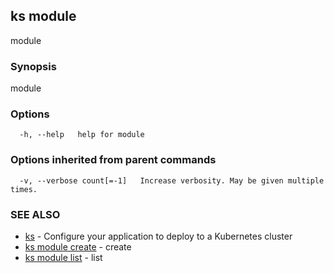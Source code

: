 ## ks module

module

### Synopsis

module

### Options

```
  -h, --help   help for module
```

### Options inherited from parent commands

```
  -v, --verbose count[=-1]   Increase verbosity. May be given multiple times.
```

### SEE ALSO

* [ks](ks.md)	 - Configure your application to deploy to a Kubernetes cluster
* [ks module create](ks_module_create.md)	 - create
* [ks module list](ks_module_list.md)	 - list

